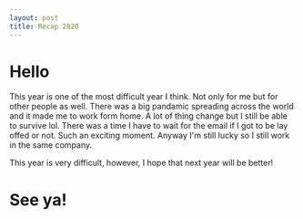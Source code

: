 ```yaml
---
layout: post
title: Recap 2020
---
```


# Hello

This year is one of the most difficult year I think. Not only for me but for other people as well. There was a big pandamic spreading across the world and it made me to work form home. A lot of thing change but I still be able to survive lol.
There was a time I have to wait for the email if I got to be lay offed or not. Such an exciting moment. Anyway I'm still lucky so I still work in the same company.

This year is very difficult, however, I hope that next year will be better!

# See ya!
